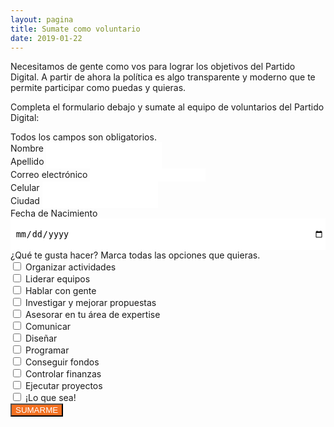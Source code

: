 ```yaml
---
layout: pagina
title: Sumate como voluntario
date: 2019-01-22
---
```


Necesitamos de gente como vos para lograr los objetivos del Partido Digital. A partir de ahora la política es algo transparente y moderno que te permite participar como puedas y quieras. 

Completa el formulario debajo y sumate al equipo de voluntarios del Partido Digital:

<link href="//cdn-images.mailchimp.com/embedcode/classic-10_7.css" rel="stylesheet" type="text/css">
<style type="text/css">
	#mc_embed_signup { background:transparent; clear:left; font-size:14px; }
    select, input[type="text"], input[type="email"], input[type="tel"], input[type="date"],input[type="number"] { border: 2px solid #FFFFFF; background-color: #fff; }
    #mc_embed_signup form { padding: 0; }
    #mc_embed_signup .mc-field-group { width: 100%; }
    #mc_embed_signup .mc-field-group.input-group input { height: 15px; margin-right: 10px; }
    #mc-embedded-subscribe { margin: 0; border-color: #f37021 !important; }
    #mc-embedded-subscribe:hover { color: #f37021; }
    #mc_embed_signup input:focus, #mc_embed_signup select:focus { border-color: #f37021; }
    #mc_embed_signup .asterisk { color: #f37021; }
    #mc_embed_signup .indicates-required { margin-right: 0; }
    #mc_embed_signup #mc-embedded-subscribe-form div.mce_inline_error { background-color: #000000; color: #f37021; }
	#mc_embed_signup input[type="button"] { background-color: #f37021; color: #fff; } 
	#mc_embed_signup .mc-field-group select,
	#mc_embed_signup .mc-field-group input[type="date"] {
		display: block;
		width: 100%;
		padding: 8px 0;
		text-indent: 1%;
		height: 50px;
	}
	#mc_embed_signup select {
		border: 1px solid #ABB0B2;
		-webkit-border-radius: 3px;
		-moz-border-radius: 3px;
		border-radius: 3px;
	}
</style>
<div id="mc_embed_signup">
	<form method="post" id="mc-embedded-subscribe-form" name="mc-embedded-subscribe-form" class="validate" novalidate id="volun">
		<div id="mc_embed_signup_scroll">
			<div class="indicates-required">
				Todos los campos son obligatorios.
			</div>
			<div class="mc-field-group">
				<label for="mce-NAME">Nombre</label>
				<input type="text" value="" name="nombre" class="required" id="mce-NAME">
			</div>
			<div class="mc-field-group">
				<label for="mce-NAME">Apellido</label>
				<input type="text" value="" name="apellido" class="required" id="mce-NAME">
			</div>
			<div class="mc-field-group">
				<label for="mce-EMAIL">Correo electrónico</label>
				<input type="email" value="" name="email" class="required email" id="mce-EMAIL">
			</div>
			<div class="mc-field-group size1of2">
				<label for="mce-CELULAR">Celular</label>
				<input type="tel" name="celular" class="required" value="" id="mce-CELULAR">
			</div>
			<div class="mc-field-group">
				<label for="mce-CIUDAD">Ciudad</label>
				<input type="text" value="" name="ciudad" class="required" id="mce-CIUDAD">
			</div>
			<div class="mc-field-group">
				<label for="mce-FECHANACIMIENTO">Fecha de Nacimiento</label>
				<input type="date" value="" name="fechanacimiento" class="required" id="mce-FECHANACIMIENTO">
			</div>
            <div class="mc-field-group" style="padding-bottom: 0;">
				<label>¿Qué te gusta hacer? Marca todas las opciones que quieras.</label>
				<div class="mc-field-group checkbox">
                    <div class="mc-field-group">
				        <input class="styled-checkbox" id="vol1" name="mauticform[voluntario][]" type="checkbox" value="actividades">
    			        <label for="vol1">Organizar actividades</label>
                    </div>
                    <div class="mc-field-group">
				        <input class="styled-checkbox" id="vol2" name="mauticform[voluntario][]" type="checkbox" value="liderar">
    			        <label for="vol2">Liderar equipos</label>
                    </div>
                    <div class="mc-field-group">
				        <input class="styled-checkbox" id="vol3" name="mauticform[voluntario][]" type="checkbox" value="hablar">
    			        <label for="vol3">Hablar con gente</label>
                    </div>
                    <div class="mc-field-group">
				        <input class="styled-checkbox" id="vol4" name="mauticform[voluntario][]" type="checkbox" value="propuestas">
    			        <label for="vol4">Investigar y mejorar propuestas</label>
                    </div>
                    <div class="mc-field-group">
				        <input class="styled-checkbox" id="vol5" name="mauticform[voluntario][]" type="checkbox" value="expertise">
    			        <label for="vol5">Asesorar en tu área de expertise</label>
                    </div>
                    <div class="mc-field-group">
				        <input class="styled-checkbox" id="vol6" name="mauticform[voluntario][]" type="checkbox" value="comunicar">
    			        <label for="vol6">Comunicar</label>
                    </div>
                    <div class="mc-field-group">
				        <input class="styled-checkbox" id="vol7" name="mauticform[voluntario][]" type="checkbox" value="diseñar">
    			        <label for="vol7">Diseñar</label>
                    </div>
                    <div class="mc-field-group">
				        <input class="styled-checkbox" id="vol8" name="mauticform[voluntario][]" type="checkbox" value="programar">
    			        <label for="vol8">Programar</label>
                    </div>
                    <div class="mc-field-group">
				        <input class="styled-checkbox" id="vol9" name="mauticform[voluntario][]" type="checkbox" value="fondos">
    			        <label for="vol9">Conseguir fondos</label>
                    </div>
                    <div class="mc-field-group">
				        <input class="styled-checkbox" id="vol10" name="mauticform[voluntario][]" type="checkbox" value="finanzas">
    			        <label for="vol10">Controlar finanzas</label>
                    </div>
                    <div class="mc-field-group">
				        <input class="styled-checkbox" id="vol11" name="mauticform[voluntario][]" type="checkbox" value="proyectos">
    			        <label for="vol11">Ejecutar proyectos</label>
                    </div>
                    <div class="mc-field-group" style="padding-bottom: 0; min-height: 20px;">
				        <input class="styled-checkbox" id="vol12" name="mauticform[voluntario][]" type="checkbox" value="todo">
    			        <label for="vol12">¡Lo que sea!</label>
                    </div>
			</div>
			</div>
			<div class="clear">
				<input name="sumarme" type="button" id="sumarme" value="SUMARME" class="action btn">
			</div>
		</div>
	</form>
</div>
<script type="application/javascript" src="https://ajax.googleapis.com/ajax/libs/jquery/3.0.0/jquery.js" crossorigin="anonymous"></script>
<script type='text/javascript' src='assets/js/voluntariado.js'></script>
